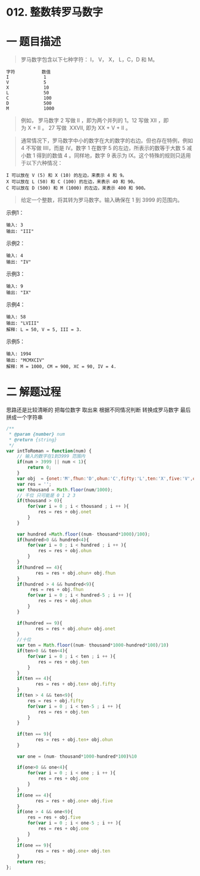 <!--
 * @Description: In User Settings Edit
 * @Author: your name
 * @Date: 2019-08-19 10:53:16
 * @LastEditTime: 2019-08-19 15:18:26
 * @LastEditors: Please set LastEditors
 -->


# 012. 整数转罗马数字

# 一 题目描述

>罗马数字包含以下七种字符： I， V， X， L，C，D 和 M。

``` 
字符          数值
I             1
V             5
X             10
L             50
C             100
D             500
M             1000

```
>例如， 罗马数字 2 写做 II ，即为两个并列的 1。12 写做 XII ，即为 X + II 。 27 写做  XXVII, 即为 XX + V + II 。

>通常情况下，罗马数字中小的数字在大的数字的右边。但也存在特例，例如 4 不写做 IIII，而是 IV。数字 1 在数字 5 的左边，所表示的数等于大数 5 减小数 1 得到的数值 4 。同样地，数字 9 表示为 IX。这个特殊的规则只适用于以下六种情况：
``` 
I 可以放在 V (5) 和 X (10) 的左边，来表示 4 和 9。
X 可以放在 L (50) 和 C (100) 的左边，来表示 40 和 90。 
C 可以放在 D (500) 和 M (1000) 的左边，来表示 400 和 900。
```
>给定一个整数，将其转为罗马数字。输入确保在 1 到 3999 的范围内。
 
示例1：
``` 
输入: 3
输出: "III"
```
示例2：
``` 
输入: 4
输出: "IV"
```
示例3：
``` 
输入: 9
输出: "IX"
```
示例4：
``` 
输入: 58
输出: "LVIII"
解释: L = 50, V = 5, III = 3.
```
示例5：
``` 
输入: 1994
输出: "MCMXCIV"
解释: M = 1000, CM = 900, XC = 90, IV = 4.
```
# 二 解题过程
思路还是比较清晰的  把每位数字 取出来 根据不同情况判断 转换成罗马数字 最后拼成一个字符串

``` JavaScript
/**
 * @param {number} num
 * @return {string}
 */
var intToRoman = function(num) {
    // 输入的数字在1到3999 范围内
    if(num > 3999 || num < 1){
        return 0;
    }
    var obj  = {onet:'M',fhun:'D',ohun:'C',fifty:'L',ten:'X',five:'V',one:'I'};
    var res = '';
    var thousand = Math.floor(num/1000);
    // 千位 只可能是 0 1 2 3
    if(thousand > 0){
        for(var i = 0 ; i < thousand ; i ++ ){
            res = res + obj.onet
        }
    }
    
    var hundred =Math.floor((num- thousand*1000)/100);
    if(hundred>0 && hundred<4){
        for(var i = 0 ; i < hundred ; i ++ ){
            res = res + obj.ohun
        }
    }
    if(hundred == 4){
           res = res + obj.ohun+ obj.fhun
    }
    if(hundred > 4 && hundred<9){
         res = res + obj.fhun
        for(var i = 0 ; i < hundred-5 ; i ++ ){
            res = res + obj.ohun
        }
    }
    
    if(hundred == 9){
           res = res + obj.ohun+ obj.onet
    }
    //十位 
    var ten = Math.floor((num- thousand*1000-hundred*100)/10)
    if(ten>0 && ten<4){
        for(var i = 0 ; i < ten ; i ++ ){
            res = res + obj.ten
        }
    }
    if(ten == 4){
           res = res + obj.ten+ obj.fifty
    }
    if(ten > 4 && ten<9){
        res = res + obj.fifty
        for(var i = 0 ; i < ten-5 ; i ++ ){
            res = res + obj.ten
        }
    }
    
    if(ten == 9){
           res = res + obj.ten+ obj.ohun
    }
    
    var one = (num- thousand*1000-hundred*100)%10
    
    if(one>0 && one<4){
        for(var i = 0 ; i < one ; i ++ ){
            res = res + obj.one
        }
    }
    if(one == 4){
           res = res + obj.one+ obj.five
    }
    if(one > 4 && one<9){
        res = res + obj.five
        for(var i = 0 ; i < one-5 ; i ++ ){
            res = res + obj.one
        }
    }
    if(one == 9){
           res = res + obj.one+ obj.ten
    }
    return res;   
};

```


















